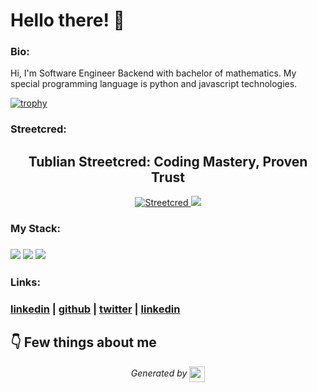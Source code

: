 
# Hello there! 👋


### Bio:

Hi, I'm Software Engineer Backend with bachelor of mathematics.
My special programming language is python and javascript technologies.


[![trophy](https://github-profile-trophy.vercel.app/?username=hydromelvictor&column=5&margin-w=15&margin-h=15)](https://github.com/ryo-ma/github-profile-trophy)


### Streetcred:

<h2 align="center">Tublian Streetcred: Coding Mastery, Proven Trust</h2>
  <p align="center">
    <a href="https://tublian.com/profile/hydromelvictor">
      <img src="https://t74hnvwwsd.execute-api.us-east-1.amazonaws.com/dev/ft/profile/streetcred/badge/hydromelvictor?type=with_score" alt="Streetcred">
    </a><a href="https://www.tublian.com/profile/hydromelvictor?ss=true"><img src="https://rd3ps1doua.execute-api.us-east-1.amazonaws.com/dev/ft/profile/streetcred/badge/hydromelvictor?type=without_score"></a>
  </p>

### My Stack:

### <img src="https://rd3ps1doua.execute-api.us-east-1.amazonaws.com/dev/ft/profile/streetcred/github/tag/Python"/> <img src="https://rd3ps1doua.execute-api.us-east-1.amazonaws.com/dev/ft/profile/streetcred/github/tag/JavaScript"/> <img src="https://rd3ps1doua.execute-api.us-east-1.amazonaws.com/dev/ft/profile/streetcred/github/tag/Backend"/>

### 

### 

### Links:

### <a href="https://www.linkedin.com/in/hydromelvictor/">linkedin</a> | <a href="https://www.github.com/hydromelvictor">github</a> | <a href="https://www.twitter.com/hydromelvictor">twitter</a> | <a href="">linkedin</a>

## 👇 Few things about me


<div>

            
</div>




<p align="center">
<i>Generated by <a href="https://www.tublian.com/"><img src="https://tublian-newsletter-assets.s3.amazonaws.com/just-logo.png" width="25" style="vertical-align: middle"/></i>
</p>
